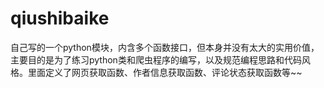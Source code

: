 # qiushibaike
自己写的一个python模块，内含多个函数接口，但本身并没有太大的实用价值，主要目的是为了练习python类和爬虫程序的编写，以及规范编程思路和代码风格。里面定义了网页获取函数、作者信息获取函数、评论状态获取函数等~~
